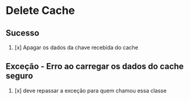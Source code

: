 # Delete Cache

## Sucesso

1. [x] Apagar os dados da chave recebida do cache 

## Exceção  -  Erro ao carregar os dados do cache seguro

1. [x] deve repassar a exceção para quem chamou essa classe